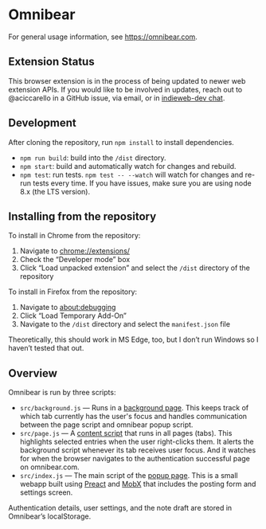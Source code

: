 # Omnibear

For general usage information, see https://omnibear.com.

## Extension Status

This browser extension is in the process of being updated to newer web extension APIs.
If you would like to be involved in updates, reach out to @aciccarello in a GitHub issue, via email, or in [indieweb-dev chat](https://chat.indieweb.org/dev/).

## Development

After cloning the repository, run `npm install` to install dependencies.

- `npm run build`: build into the `/dist` directory.
- `npm start`: build and automatically watch for changes and rebuild.
- `npm test`: run tests. `npm test -- --watch` will watch for changes and re-run tests every time. If you have issues, make sure you are using node 8.x (the LTS version).

## Installing from the repository

To install in Chrome from the repository:

1.  Navigate to [chrome://extensions/](chrome://extensions/)
2.  Check the “Developer mode” box
3.  Click “Load unpacked extension” and select the `/dist` directory of the repository

To install in Firefox from the repository:

1.  Navigate to [about:debugging](about:debugging)
2.  Click “Load Temporary Add-On”
3.  Navigate to the `/dist` directory and select the `manifest.json` file

Theoretically, this should work in MS Edge, too, but I don’t run Windows so I haven’t tested that out.

## Overview

Omnibear is run by three scripts:

- `src/background.js` — Runs in a [background page](https://developer.mozilla.org/en-US/Add-ons/WebExtensions/Anatomy_of_a_WebExtension#Background_scripts). This keeps track of which tab currently has the user's focus and handles communication between the page script and omnibear popup script.
- `src/page.js` — A [content script](https://developer.mozilla.org/en-US/Add-ons/WebExtensions/Anatomy_of_a_WebExtension#Content_scripts) that runs in all pages (tabs). This highlights selected entries when the user right-clicks them. It alerts the background script whenever its tab receives user focus. And it watches for when the browser navigates to the authentication successful page on omnibear.com.
- `src/index.js` — The main script of the [popup page](https://developer.mozilla.org/en-US/Add-ons/WebExtensions/Anatomy_of_a_WebExtension#Sidebars_popups_options_pages). This is a small webapp built using [Preact](https://preactjs.com/) and [MobX](https://mobx.js.org/) that includes the posting form and settings screen.

Authentication details, user settings, and the note draft are stored in Omnibear’s localStorage.
